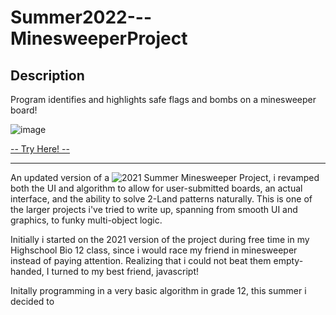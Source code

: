 # Summer2022---MinesweeperProject

## Description
Program identifies and highlights safe flags and bombs on a minesweeper board!

![image](https://user-images.githubusercontent.com/74996962/188523296-4d3c0142-cae1-49bc-9933-ed087ceec373.png)

[-- Try Here! --](https://Summer2022-MinesweeperProject.subsonic16.repl.co)

---
An updated version of a ![2021 Summer Minesweeper Project](https://github.com/ssxvi/Summer2021---MinesweeperProject), i revamped both the UI and algorithm to allow for user-submitted boards, an actual interface, and the ability to solve 2-Land patterns naturally.
This is one of the larger projects i've tried to write up, spanning from smooth UI and graphics, to funky multi-object logic.

Initially i started on the 2021 version of the project during free time in my Highschool Bio 12 class, since i would race my friend in minesweeper instead of paying attention. Realizing that i could not beat them empty-handed, I turned to my best friend, javascript!

Initally programming in a very basic algorithm in grade 12, this summer i decided to 
